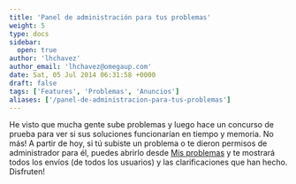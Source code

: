```yaml
---
title: 'Panel de administración para tus problemas'
weight: 5
type: docs
sidebar:
  open: true
author: 'lhchavez'
author_email: 'lhchavez@omegaup.com'
date: Sat, 05 Jul 2014 06:31:58 +0000
draft: false
tags: ['Features', 'Problemas', 'Anuncios']
aliases: ['/panel-de-administracion-para-tus-problemas']
---
```


He visto que mucha gente sube problemas y luego hace un concurso de prueba para ver si sus soluciones funcionarían en tiempo y memoria. No más! A partir de hoy, si tú subiste un problema o te dieron permisos de administrador para él, puedes abrirlo desde [Mis problemas](https://omegaup.com/problem/mine/) y te mostrará todos los envíos (de todos los usuarios) y las clarificaciones que han hecho. Disfruten!